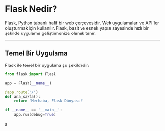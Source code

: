 # Flask Nedir?

Flask, Python tabanlı hafif bir web çerçevesidir. Web uygulamaları ve API'ler oluşturmak için kullanılır. Flask, basit ve esnek yapısı sayesinde hızlı bir şekilde uygulama geliştirmenize olanak tanır.

---

## Temel Bir Uygulama

Flask ile temel bir uygulama şu şekildedir:

```python
from flask import Flask

app = Flask(__name__)

@app.route('/')
def ana_sayfa():
    return 'Merhaba, Flask Dünyası!'

if __name__ == '__main__':
    app.run(debug=True)
```
a
